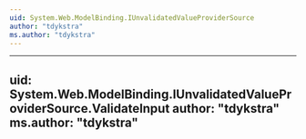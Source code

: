 ```yaml
---
uid: System.Web.ModelBinding.IUnvalidatedValueProviderSource
author: "tdykstra"
ms.author: "tdykstra"
---
```


---
uid: System.Web.ModelBinding.IUnvalidatedValueProviderSource.ValidateInput
author: "tdykstra"
ms.author: "tdykstra"
---
